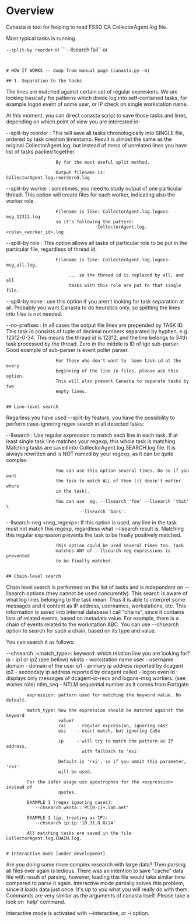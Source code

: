 # Overview
Canasta is tool for helping to read FSSO CA CollectorAgent.log file.

Most typical tasks is running 

```--split-by reorder```
 or 
```--llsearch fail``
or 
``` --chseach 'wksta::PC123'


# HOW IT WORKS -- dump from manual page (canasta.py -m)

## 1. Separation to the tasks

```
The lines are matched against certain set of regular expresions. We are looking 
basically for patterns which divide log into self-contained tasks, for example 
logon event of some user, or IP check on single workstation name.

At this moment, you can direct canasta script to save those tasks and lines, 
depending on which point of view you are interested in:
 
 --split-by reorder :  This will save all tasks chronologically into SINGLE file, 
                       ordered by task creation timestamp.
                       Result is almost the same as the original CollectorAgent.log, 
                       but instead of mess of unrelated lines you have list
                       of tasks packed together.
                       
                       By far the most useful split method.
                       
                       Output filename is: CollectorAgent.log.reordered.log

 --split-by worker  :  sometimes, you need to study output of one particular 
                       thread. This option will create files for each worker, 
                       indicating also the worker role.
                       
                       Filename is like: CollectorAgent.log.logons-msg_12312.log
                       so it's following the pattern:
                                       CollectorAgent.log.<role>_<worker_id>.log
                                         
 --split-by role    :  This option allows all tasks of particular role to be put
                       in the particular file, regardless of thread id. 
                       
                       Filename is like: CollectorAgent.log.logons-msg_all.log.
                                         
                            ... so the thread id is replaced by all, and all 
                            tasks with this role are put to that single file.
                            

--split-by none     :  use this option if you aren't looking for task separation 
                       at all. Probably you want Canasta to do heurstics
                       only, so splitting the lines into files is not needed.
                           
 --no-prefixes      :  In all cases the output file lines  are prepended  by 
                       TASK ID. This task id consists of tuple of decimal numbers 
                       separated by hyphen, e.g. 12312-0-34. 
                       This means the thread id is 12312, and the line belongs 
                       to 34th  task processed by  the thread. Zero in the 
                       middle is ID of tge sub-parser. Good example of 
                       sub-parser is event poller parser.
                       
                       For those who don't want to  have task-id at the every 
                       beginning of the line in files, please use this option. 
                       This will also prevent Canasta to separate tasks by two 
                       empty lines.
   
```                    
                       
## Line-level search

```
Regarless you have used --split-by feature, you have the possibility to perform
                       case-ignoring regex search in all detected tasks:

 --llsearch <regexp>:  Use regular expression to match each line in each task. 
                       If at least single task line matches your regexp, this whole 
                       task is matching. 
                       Matching tasks are saved into CollectorAgent.log.SEARCH.log
                       file. It is always rewritten and is NOT named by your 
                       regexp, as it can be quite complex.
                       
                       You can use this option several times. Do so if you want 
                       the task to match ALL of them (it doesn't matter where 
                       in the task).
                       
                       You can use  eg. --llsearch 'foo' --llsearch 'that' \
                                --llsearch 'bars'.

                       
 --llsearch-neg <neg_regexp>:
                       If this option is used, any line in the task must not 
                       match this regexp, regardless what --llsearch result is.
                       Matching this regular expression prevents the task to
                       be finally positively matched.
                       
                       This option could be used several times too. Task
                       matches ANY of --llsearch-neg expressions is prevented 
                       to be finally matched.
                                   
 
```
                    
## Chain-level search

``` 
 Chain level search is performed on the list of tasks and is independent on --llsearch
 options (they cannot be used concurently). 
 This search is aware of what log lines belonging to the task mean. Thus it is 
 able to interpret some messages and it content as IP address, usernames, workstations,
 etc.
 This information is saved into internal database I call "chains", since it contains
 lists of related events, based on metadata value. For example, there is a chain
 of events related to the workstation ABC.
 You can use --chsearch option to search for such a chain, based on its type and value.
 
 You can search it as follows:
 
 --chsearch <keyword>:<match_type>:<expression>
               keyword: which relation line you are looking for? 
                        ip       - ip1 or ip2 (see bellow)
                        wksta    - workstation name 
                        user     - username 
                        domain   - domain of the user
                        ip1      - primary ip address reported by dcagent
                        ip2      - secondaty ip address reported by dcagent
                        called   - logon even id : displays only messages of 
                                   dcagent-io-recv and logons-msg 
                                   workers. (see worker role)
                        ntlm_seq - NTLM sequential number as it comes from 
                                   Fortigate
            
            expression: pattern used for matching the keyword value. No default.
            
            match_type: how the expression should be matched against the keyword 
                        value? 
                        rxi    - regular expression, ignoring cAsE
                        exi    - exact match, but ignoring CaSe
                        
                        ip     - will try to match the pattern as IP address,
                                 with fallback to 'exi'
                        
                        Default is 'rxi', so if you ommit this parameter, 'rxi'
                        will be used.
            
            For the safer usage use apostrophes for the <expression> instead of 
                        quotes.
            
            EXAMPLE 1 (regex ignoring cases):
               --chsearch wksta::'PC[0-1]+.lab.net'
               
            EXAMPLE 2 (ip, treating as IP):
               --chsearch ip:ip:'10.31.8.0/24'
 
            All matching tasks are saved in the file CollectorAgent.log.CHAIN.log.
            
``` 

# Interactive mode [under development]

```
 Are you doing some more complex research with large data? Then parsing all files
 over again is tedious. There was an intention to save "cache" data file with
 result of parsing, however, loading this file would take similar time compared to
 parse it again.
 Interactive mode partially solves this problem, since it loads data just once. 
 It's up to you what you will really do with them. Commands are very similar as the
 arguments of canasta itself. Please take a look on 'help' command.
 
 Interactive mode is activated with --interactive, or -i option.
                       
```